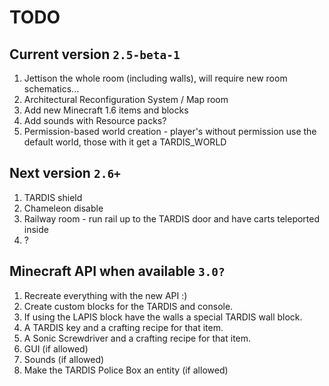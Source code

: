 # TODO

## Current version `2.5-beta-1`
1. Jettison the whole room (including walls), will require new room schematics...
2. Architectural Reconfiguration System / Map room
3. Add new Minecraft 1.6 items and blocks
4. Add sounds with Resource packs?
5. Permission-based world creation - player's without permission use the default world, those with it get a TARDIS_WORLD

## Next version `2.6+`
1. TARDIS shield
2. Chameleon disable
3. Railway room - run rail up to the TARDIS door and have carts teleported inside
4. ?

## Minecraft API when available `3.0?`
1. Recreate everything with the new API :)
2. Create custom blocks for the TARDIS and console.
3. If using the LAPIS block have the walls a special TARDIS wall block.
4. A TARDIS key and a crafting recipe for that item.
5. A Sonic Screwdriver and a crafting recipe for that item.
6. GUI (if allowed)
7. Sounds (if allowed)
8. Make the TARDIS Police Box an entity (if allowed)
